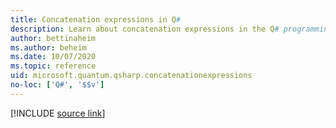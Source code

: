 ```yaml
---
title: Concatenation expressions in Q#
description: Learn about concatenation expressions in the Q# programming language.
author: bettinaheim
ms.author: beheim
ms.date: 10/07/2020
ms.topic: reference
uid: microsoft.quantum.qsharp.concatenationexpressions
no-loc: ['Q#', '$$v']
---
```


<!---
# Concatenation expressions in Q#
-->

[!INCLUDE [source link](~/includes/qsharp-language/Specifications/Language/3_Expressions/Concatentation.md)]

